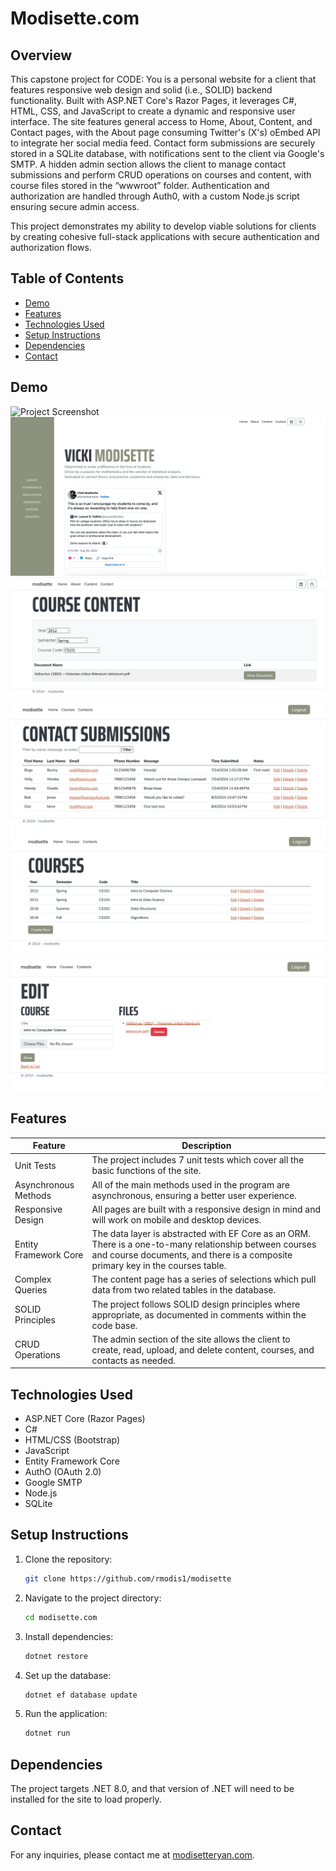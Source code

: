 # Modisette.com

## Overview

This capstone project for CODE: You is a personal website for a client that features responsive web design and solid (i.e., SOLID) backend functionality. Built with ASP.NET Core's Razor Pages, it leverages C#, HTML, CSS, and JavaScript to create a dynamic and responsive user interface. The site features general access to Home, About, Content, and Contact pages, with the About page consuming Twitter's (X's) oEmbed API to integrate her social media feed. Contact form submissions are securely stored in a SQLite database, with notifications sent to the client via Google's SMTP. A hidden admin section allows the client to manage contact submissions and perform CRUD operations on courses and content, with course files stored in the “wwwroot” folder. Authentication and authorization are handled through Auth0, with a custom Node.js script ensuring secure admin access. 

This project demonstrates my ability to develop viable solutions for clients by creating cohesive full-stack applications with secure authentication and authorization flows.

## Table of Contents

- [Demo](#demo)
- [Features](#features)
- [Technologies Used](#technologies-used)
- [Setup Instructions](#setup-instructions)
- [Dependencies](#dependencies)
- [Contact](#contact)

## Demo

![Project Screenshot](Images/modisette.com.png)
![Project Screenshot](Images/About.png)
![Project Screenshot](Images/UserCourseContent.png)
![Project Screenshot](Images/AdminContactDashboard.png)
![Project Screenshot](Images/AdminCoursesDisplay.png)
![Project Screenshot](Images/AdminEditCourse.png)

## Features

  | Feature        | Description                           |
  |----------------|---------------------------------------|
  | Unit Tests | The project includes 7 unit tests which cover all the basic functions of the site. |
  | Asynchronous Methods | All of the main methods used in the program are asynchronous, ensuring a better user experience. |
  | Responsive Design | All pages are built with a responsive design in mind and will work on mobile and desktop devices. |
  | Entity Framework Core | The data layer is abstracted with EF Core as an ORM. There is a one-to-many relationship between courses and course documents, and there is a composite primary key in the courses table. |
  | Complex Queries | The content page has a series of selections which pull data from two related tables in the database. |
  | SOLID Principles | The project follows SOLID design principles where appropriate, as documented in comments within the code base. |
  | CRUD Operations | The admin section of the site allows the client to create, read, upload, and delete content, courses, and contacts as needed. |

## Technologies Used

- ASP.NET Core (Razor Pages)
- C#
- HTML/CSS (Bootstrap)
- JavaScript
- Entity Framework Core
- AuthO (OAuth 2.0)
- Google SMTP
- Node.js
- SQLite

## Setup Instructions

1. Clone the repository:
    ```sh
    git clone https://github.com/rmodis1/modisette
    ```
2. Navigate to the project directory:
    ```sh
    cd modisette.com
    ```
3. Install dependencies:
    ```sh
    dotnet restore
    ```
4. Set up the database:
    ```sh
    dotnet ef database update
    ```
5. Run the application:
    ```sh
    dotnet run
    ```

## Dependencies

The project targets .NET 8.0, and that version of .NET will need to be installed for the site to load properly. 

## Contact

For any inquiries, please contact me at [modisetteryan.com](mailto:modisetteryan@gmail.com).
